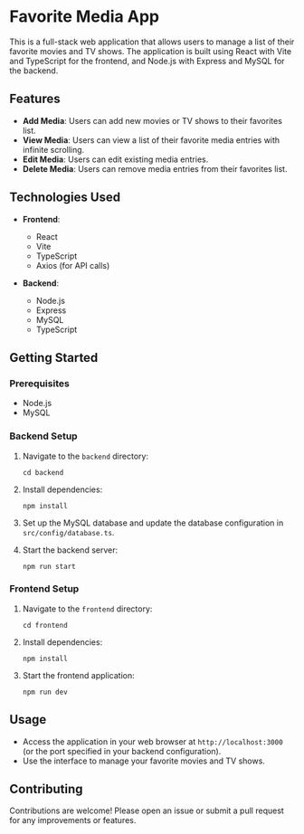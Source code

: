 # Favorite Media App

This is a full-stack web application that allows users to manage a list of their favorite movies and TV shows. The application is built using React with Vite and TypeScript for the frontend, and Node.js with Express and MySQL for the backend.

## Features

- **Add Media**: Users can add new movies or TV shows to their favorites list.
- **View Media**: Users can view a list of their favorite media entries with infinite scrolling.
- **Edit Media**: Users can edit existing media entries.
- **Delete Media**: Users can remove media entries from their favorites list.

## Technologies Used

- **Frontend**:
  - React
  - Vite
  - TypeScript
  - Axios (for API calls)

- **Backend**:
  - Node.js
  - Express
  - MySQL
  - TypeScript

## Getting Started

### Prerequisites

- Node.js
- MySQL

### Backend Setup

1. Navigate to the `backend` directory:
   ```
   cd backend
   ```

2. Install dependencies:
   ```
   npm install
   ```

3. Set up the MySQL database and update the database configuration in `src/config/database.ts`.

4. Start the backend server:
   ```
   npm run start
   ```

### Frontend Setup

1. Navigate to the `frontend` directory:
   ```
   cd frontend
   ```

2. Install dependencies:
   ```
   npm install
   ```

3. Start the frontend application:
   ```
   npm run dev
   ```

## Usage

- Access the application in your web browser at `http://localhost:3000` (or the port specified in your backend configuration).
- Use the interface to manage your favorite movies and TV shows.

## Contributing

Contributions are welcome! Please open an issue or submit a pull request for any improvements or features.
